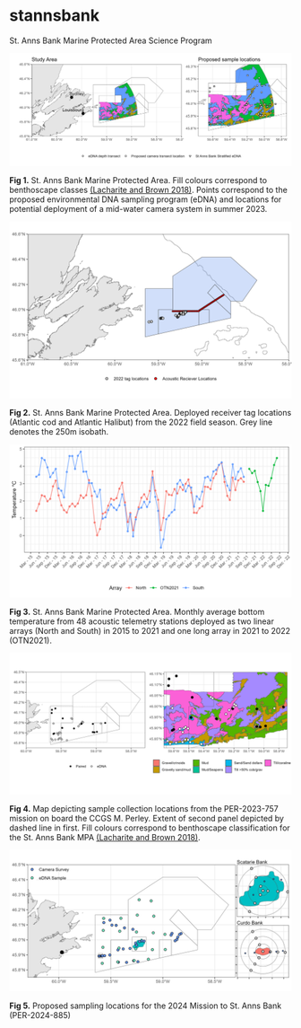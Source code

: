 # stannsbank
St. Anns Bank Marine Protected Area Science Program

![](output/2023_mission/sab_survey_design_2024-26.png)

__Fig 1.__ St. Anns Bank Marine Protected Area. Fill colours correspond to benthoscape classes [(Lacharite and Brown 2018)](https://onlinelibrary.wiley.com/doi/full/10.1002/aqc.3074). Points correspond to the proposed environmental DNA sampling program (eDNA) and locations for potential deployment of a mid-water camera system in summer 2023. 

![](output/Acoustic/reciever_tag_locations.png)

__Fig 2.__ St. Anns Bank Marine Protected Area. Deployed receiver tag locations (Atlantic cod and Atlantic Halibut) from the 2022 field season. Grey line denotes the 250m isobath.

![](output/Temperature/SAB_temp_20152022_monthmean.png)

__Fig 3.__ St. Anns Bank Marine Protected Area. Monthly average bottom temperature from 48 acoustic telemetry stations deployed as two linear arrays (North and South) in 2015 to 2021 and one long array in 2021 to 2022 (OTN2021).

![](output/2023_mission/activity_report_plot.png)

__Fig 4.__ Map depicting sample collection locations from the PER-2023-757 mission on board the CCGS M. Perley. Extent of second panel depicted by dashed line in first. Fill colours correspond to benthoscape classification for the St. Anns Bank MPA [(Lacharite and Brown 2018)](https://onlinelibrary.wiley.com/doi/full/10.1002/aqc.3074).

![](output/2024_mission/mission_map.png)

__Fig 5.__ Proposed sampling locations for the 2024 Mission to St. Anns Bank (PER-2024-885)